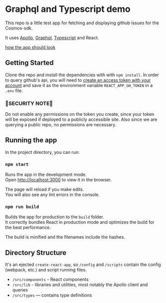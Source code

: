 # Graphql and Typescript demo
This repo is a little test app for fetching and displaying github issues for the Cosmos-sdk. 

It uses [Apollo](https://www.apollographql.com/docs/), [Graphql](https://graphql.org/), [Typescript](https://www.typescriptlang.org/docs) and React.

[how the app should look](demo-img.png)

## Getting Started
Clone the repo and install the dependencies with with `npm install`. In order to query github's api, you will need to [create an access token with your account](https://github.com/settings/tokens) and save it as the environment variable `REACT_APP_GH_TOKEN` in a `.env` file.

### 📯SECURITY NOTE📯 
Do not enable any permissions on the token you create, since your token will be exposed if deployed to a publicly accessible site. Also since we are querying a public repo, no permissions are necessary.

## Running the app

In the project directory, you can run:

### `npm start`

Runs the app in the development mode.\
Open [http://localhost:3000](http://localhost:3000) to view it in the browser.

The page will reload if you make edits.\
You will also see any lint errors in the console.

### `npm run build`

Builds the app for production to the `build` folder.\
It correctly bundles React in production mode and optimizes the build for the best performance.

The build is minified and the filenames include the hashes.

## Directory Structure
It's an ejected `create-react-app`, so `/config` and `/scripts` contain the config (webpack, etc.) and script running files.

- `/src/components` - React components
- `/src/lib` - libraries and utilities, most notably the Apollo client and queries
- `/src/types` — contains type definitions

